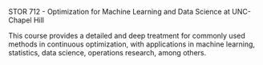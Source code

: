STOR 712 - Optimization for Machine Learning and Data Science at UNC-Chapel Hill

This course provides a detailed and deep treatment for commonly used methods in continuous optimization, with applications in machine learning, statistics, data science, operations research, among others.
